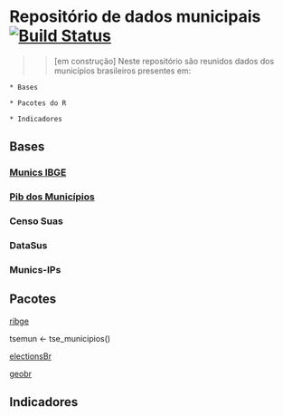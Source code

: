 # Repositório de dados municipais [![Build Status](https://travis-ci.org/simkimsia/UtilityBehaviors.png)](https://travis-ci.org/simkimsia/UtilityBehaviors)

>> [em construção] Neste repositório são reunidos dados dos municípios brasileiros presentes em:

    * Bases

    * Pacotes do R

    * Indicadores

## Bases

### [Munics IBGE](ftp://ftp.ibge.gov.br/Perfil_Municipios/)


### [Pib dos Municípios](ftp://ftp.ibge.gov.br/Pib_Municipios/)


### Censo Suas


### DataSus

### Munics-IPs

### 


## Pacotes

[ribge](https://github.com/tbrugz/ribge)

tsemun <- tse_municipios()

[electionsBr](http://electionsbr.com/)

[geobr](https://cran.r-project.org/web/packages/geobr/vignettes/intro_to_geobr.html)


## Indicadores
